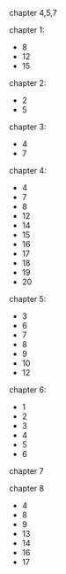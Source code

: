 chapter 4,5,7

chapter 1: 
+ 8
+ 12
+ 15

chapter 2:
+ 2
+ 5

chapter 3:
+ 4
+ 7

chapter 4:
+ 4 
+ 7
+ 8
+ 12
+ 14
+ 15
+ 16
+ 17
+ 18
+ 19
+ 20

chapter 5: 
+ 3 
+ 6
+ 7
+ 8
+ 9
+ 10
+ 12

chapter 6:
+ 1
+ 2
+ 3
+ 4
+ 5
+ 6

chapter 7

chapter 8
+ 4
+ 8
+ 9
+ 13
+ 14
+ 16
+ 17

